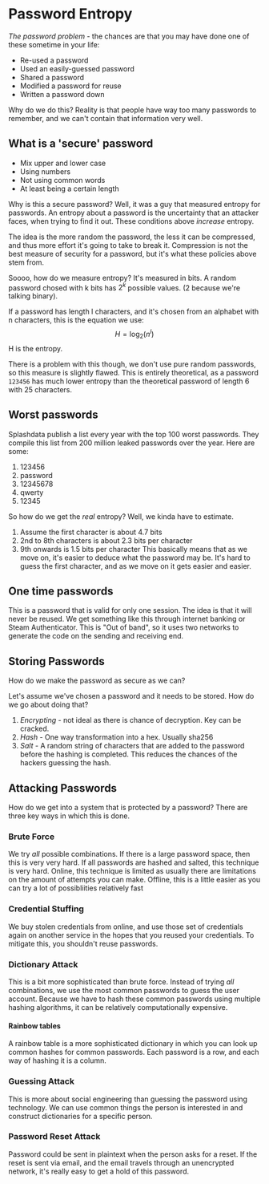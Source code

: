 # Password Entropy

*The password problem* - the chances are that you may have done one of these sometime in your life:

* Re-used a password
* Used an easily-guessed password
* Shared a password
* Modified a password for reuse
* Written a password down

Why do we do this? Reality is that people have way too many passwords to remember, and we can't contain that information very well.

## What is a 'secure' password

* Mix upper and lower case
* Using numbers
* Not using common words
* At least being a certain length

Why is this a secure password? Well, it was a guy that measured entropy for passwords. An entropy about a password is the uncertainty that an attacker faces, when trying to find it out. These conditions above *increase* entropy.

The idea is the more random the password, the less it can be compressed, and thus more effort it's going to take to break it. Compression is not the best measure of security for a password, but it's what these policies above stem from.

Soooo, how do we measure entropy?
It's measured in bits.
A random password chosed with k bits has $2^k$ possible values. (2 because we're talking binary).

If a password has length l characters, and it's chosen from an alphabet with n characters, this is the equation we use:
$$
H = \log_2(n^l)
$$
H is the entropy.

There is a problem with this though, we don't use pure random passwords, so this measure is slightly flawed. This is entirely theoretical, as a password `123456` has much lower entropy than the theoretical password of length 6 with 25 characters.

## Worst passwords

Splashdata publish a list every year with the top 100 worst passwords. They compile this list from 200 million leaked passwords over the year. Here are some:

1. 123456
2. password
3. 12345678
4. qwerty
5. 12345

So how do we get the *real* entropy? Well, we kinda have to estimate.

1. Assume the first character is about 4.7 bits
2. 2nd to 8th characters is about 2.3 bits per character
3. 9th onwards is 1.5 bits per character
This basically means that as we move on, it's easier to deduce what the password may be. It's hard to guess the first character, and as we move on it gets easier and easier.

## One time passwords

This is a password that is valid for only one session. The idea is that it will never be reused. We get something like this through internet banking or Steam Authenticator. This is "Out of band", so it uses two networks to generate the code on the sending and receiving end.

## Storing Passwords

How do we make the password as secure as we can?

Let's assume we've chosen a password and it needs to be stored. How do we go about doing that?

1. *Encrypting* - not ideal as there is chance of decryption. Key can be cracked.
2. *Hash* - One way transformation into a hex. Usually sha256
3. *Salt* - A random string of characters  that are added to the password before the hashing is completed. This reduces the chances of the hackers guessing the hash.

## Attacking Passwords

How do we get into a system that is protected by a password? There are three key ways in which this is done.

### Brute Force

We try *all* possible combinations. If there is a large password space, then this is very very hard. If all passwords are hashed and salted, this technique is very hard.
Online, this technique is limited as usually there are limitations on the amount of attempts you can make.
Offline, this is a little easier as you can try a lot of possibliities relatively fast

### Credential Stuffing

We buy stolen credentials from online, and use those set of credentials again on another service in the hopes that you reused your credentials. To mitigate this, you shouldn't reuse passwords.

### Dictionary Attack

This is a bit more sophisticated than brute force. Instead of trying *all* combinations, we use the most common passwords to guess the user account. Because we have to hash these common passwords using multiple hashing algorithms, it can be relatively computationally expensive.

#### Rainbow tables

A rainbow table is a more sophisticated dictionary in which you can look up common hashes for common passwords. Each password is a row, and each way of hashing it is a column.

### Guessing Attack

This is more about social engineering than guessing the password using technology. We can use common things the person is interested in and construct dictionaries for a specific person.

### Password Reset Attack

Password could be sent in plaintext when the person asks for a reset. If the reset is sent via email, and the email travels through an unencrypted network, it's really easy to get a hold of this password.
